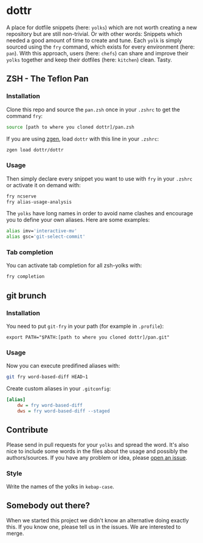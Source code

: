 # dottr
A place for dotfile snippets (here: `yolks`) which are not worth creating a new repository but are still non-trivial. Or with other words: Snippets which needed a good amount of time to create and tune. Each `yolk` is simply sourced using the `fry` command, which exists for every environment (here: `pan`). With this approach, users (here: `chefs`) can share and improve their `yolks` together and keep their dotfiles (here: `kitchen`) clean. Tasty.

## ZSH - The Teflon Pan
### Installation
Clone this repo and source the `pan.zsh` once in your `.zshrc` to get the command `fry`:
```sh
source [path to where you cloned dottr]/pan.zsh
```

If you are using [zgen](https://github.com/tarjoilija/zgen), load `dottr` with this line in your `.zshrc`:
```sh
zgen load dottr/dottr
```

### Usage

Then simply declare every snippet you want to use with `fry` in your `.zshrc` or activate it on demand with:
```sh
fry ncserve
fry alias-usage-analysis
```

The `yolks` have long names in order to avoid name clashes and encourage you to define your own aliases. Here are some examples:

```sh
alias imv='interactive-mv'
alias gsc='git-select-commit'
```

### Tab completion
You can activate tab completion for all zsh-yolks with:
```sh
fry completion
```

## git brunch
### Installation
You need to put `git-fry` in your path (for example in `.profile`):
```
export PATH="$PATH:[path to where you cloned dottr]/pan.git"
```

### Usage
Now you can execute predifined aliases with:
```sh
git fry word-based-diff HEAD~1
```

Create custom aliases in your `.gitconfig`:
```ini
[alias]
    dw = fry word-based-diff
    dws = fry word-based-diff --staged
```

## Contribute
Please send in pull requests for your `yolks` and spread the word. It's also nice to include some words in the files about the usage and possibly the authors/sources. If you have any problem or idea, please [open an issue](https://github.com/dottr/dottr/issues/new).
### Style
Write the names of the yolks in `kebap-case`.

## Somebody out there?
When we started this project we didn't know an alternative doing exactly this. If you know one, please tell us in the issues. We are interested to merge.

